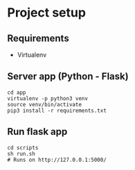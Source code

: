 # Project setup
## Requirements
- Virtualenv

## Server app (Python - Flask)
```
cd app
virtualenv -p python3 venv
source venv/bin/activate
pip3 install -r requirements.txt
```

## Run flask app
```
cd scripts
sh run.sh
# Runs on http://127.0.0.1:5000/
```
